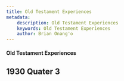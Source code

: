 ```yaml
---
title: Old Testament Experiences
metadata:
    description: Old Testament Experiences
    keywords: Old Testament Experiences
    author: Brian Onang'o
---
```


#### Old Testament Experiences

## 1930 Quater 3
